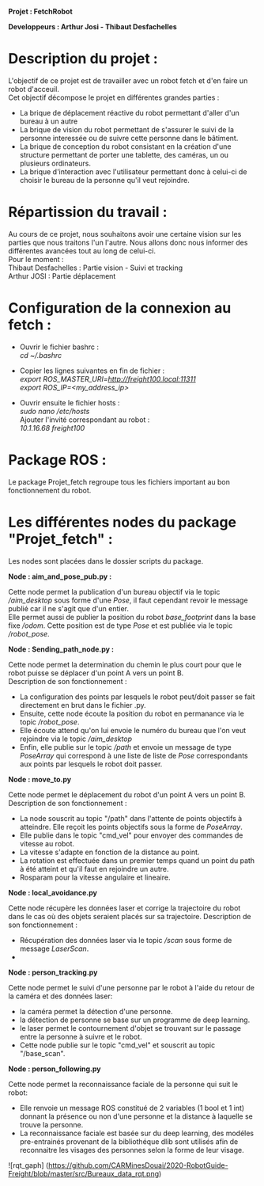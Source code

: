 **Projet : FetchRobot**  

**Developpeurs : Arthur Josi - Thibaut Desfachelles**  

Description du projet :
==
L'objectif de ce projet est de travailler avec un robot fetch et d'en faire un robot d'acceuil.  
Cet objectif décompose le projet en différentes grandes parties :  
- La brique de déplacement réactive du robot permettant d'aller d'un bureau à un autre  
- La brique de vision du robot permettant de s'assurer le suivi de la personne interessée ou de suivre cette personne dans le bâtiment.  
- La brique de conception du robot consistant en la création d'une structure permettant de porter une tablette, des caméras, un ou plusieurs ordinateurs.  
- La brique d'interaction avec l'utilisateur permettant donc à celui-ci de choisir le bureau de la personne qu'il veut rejoindre.  

Répartission du travail : 
==
Au cours de ce projet, nous souhaitons avoir une certaine vision sur les parties que nous traitons l'un l'autre. Nous allons donc nous informer des différentes avancées tout au long de celui-ci.  
Pour le moment :  
Thibaut Desfachelles : Partie vision - Suivi et tracking  
Arthur JOSI : Partie déplacement 

Configuration de la connexion au fetch :
==
- Ouvrir le fichier bashrc :  
*cd ~/.bashrc*  
- Copier les lignes suivantes en fin de fichier :  
*export ROS_MASTER_URI=http://freight100.local:11311*  
*export ROS_IP=<my_address_ip>*  

- Ouvrir ensuite le fichier hosts :  
*sudo nano /etc/hosts*  
Ajouter l'invité correspondant au robot :   
*10.1.16.68	freight100*  

Package ROS :
==
Le package Projet_fetch regroupe tous les fichiers important au bon fonctionnement du robot.

Les différentes nodes du package "Projet_fetch" :  
= 
Les nodes sont placées dans le dossier scripts du package.  

**Node : aim_and_pose_pub.py :**  

Cette node permet la publication d'un bureau objectif via le topic */aim_desktop* sous forme d'une *Pose*, il faut cependant revoir le message publié car il ne s'agit que d'un entier.  
Elle permet aussi de publier la position du robot *base_footprint* dans la base fixe */odom*. Cette position est de type *Pose* et est publiée via le topic */robot_pose*.  

**Node : Sending_path_node.py :**   

Cette node permet la determination du chemin le plus court pour que le robot puisse se déplacer d'un point A vers un point B.  
Description de son fonctionnement :  
- La configuration des points par lesquels le robot peut/doit passer se fait directement en brut dans le fichier .py.  
- Ensuite, cette node écoute la position du robot en permanance via le topic */robot_pose*.  
- Elle écoute attend qu'on lui envoie le numéro du bureau que l'on veut rejoindre via le topic */aim_desktop*  
- Enfin, elle publie sur le topic */path* et envoie un message de type *PoseArray* qui correspond à une liste de liste de *Pose* correspondants aux points par lesquels le robot doit passer.  

**Node : move_to.py**

Cette node permet le déplacement du robot d'un point A vers un point B.  
Description de son fonctionnement : 
- La node souscrit au topic "/path" dans l'attente de points objectifs à atteindre. Elle reçoit les points objectifs sous la forme de *PoseArray*.  
- Elle publie dans le topic "cmd_vel" pour envoyer des commandes de vitesse au robot.  
- La vitesse s'adapte en fonction de la distance au point.  
- La rotation est effectuée dans un premier temps quand un point du path à été atteint et qu'il faut en rejoindre un autre. 
- Rosparam pour la vitesse angulaire et lineaire. 

**Node : local_avoidance.py**

Cette node récupère les données laser et corrige la trajectoire du robot dans le cas où des objets seraient placés sur sa trajectoire. 
Description de son fonctionnement : 
- Récupération des données laser via le topic */scan* sous forme de message *LaserScan*. 
- 

**Node : person_tracking.py**

Cette node permet le suivi d'une personne par le robot à l'aide du retour de la caméra et des données laser:  

- la caméra permet la détection d'une personne.  
- la détection de personne se base sur un programme de deep learning.  
- le laser permet le contournement d'objet se trouvant sur le passage entre la personne à suivre et le robot.  
- Cette node publie sur le topic "cmd_vel" et souscrit au topic "/base_scan".  

**Node : person_following.py**

Cette node permet la reconnaissance faciale de la personne qui suit le robot:  

- Elle renvoie un message ROS constitué de 2 variables (1 bool et 1 int) donnant la présence ou non d'une personne et la distance à laquelle se trouve la personne.  
- La reconnaissance faciale est basée sur du deep learning, des modéles pre-entrainés provenant de la bibliothéque dlib sont utilisés afin de reconnaitre les visages des personnes selon la forme de leur visage.  

![rqt_gaph]
(https://github.com/CARMinesDouai/2020-RobotGuide-Freight/blob/master/src/Bureaux_data_rqt.png)
